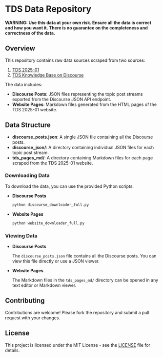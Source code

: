 # TDS Data Repository

**WARNING: Use this data at your own risk. Ensure all the data is correct and how you want it. There is no guarantee on the completeness and correctness of the data.**

## Overview

This repository contains raw data sources scraped from two sources:
1. [TDS 2025-01](https://tds.s-anand.net/#/2025-01/)
2. [TDS Knowledge Base on Discourse](https://discourse.onlinedegree.iitm.ac.in/c/courses/tds-kb/34)

The data includes:
- **Discourse Posts**: JSON files representing the topic post streams exported from the Discourse JSON API endpoint.
- **Website Pages**: Markdown files generated from the HTML pages of the TDS 2025-01 website.

## Data Structure

- **discourse_posts.json**: A single JSON file containing all the Discourse posts.
- **discourse_json/**: A directory containing individual JSON files for each topic post stream.
- **tds_pages_md/**: A directory containing Markdown files for each page scraped from the TDS 2025-01 website.

### Downloading Data

To download the data, you can use the provided Python scripts:

- **Discourse Posts**

  ```bash
  python discourse_downloader_full.py
  ```

- **Website Pages**

  ```bash
  python website_downloader_full.py
  ```

### Viewing Data

- **Discourse Posts**

  The `discourse_posts.json` file contains all the Discourse posts. You can view this file directly or use a JSON viewer.

- **Website Pages**

  The Markdown files in the `tds_pages_md/` directory can be opened in any text editor or Markdown viewer.

## Contributing

Contributions are welcome! Please fork the repository and submit a pull request with your changes.

## License

This project is licensed under the MIT License - see the [LICENSE](LICENSE) file for details.
